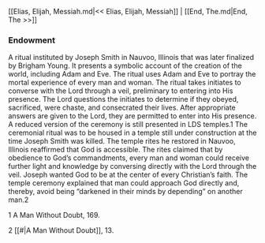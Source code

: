 [[Elias, Elijah, Messiah.md|<< Elias, Elijah, Messiah]]  |  [[End, The.md|End, The >>]]

### Endowment
A ritual instituted by Joseph Smith in Nauvoo, Illinois that was later finalized by Brigham Young. It presents a symbolic account of the creation of the world, including Adam and Eve. The ritual uses Adam and Eve to portray the mortal experience of every man and woman. The ritual takes initiates to converse with the Lord through a veil, preliminary to entering into His presence. The Lord questions the initiates to determine if they obeyed, sacrificed, were chaste, and consecrated their lives. After appropriate answers are given to the Lord, they are permitted to enter into His presence. A reduced version of the ceremony is still presented in LDS temples.1 The ceremonial ritual was to be housed in a temple still under construction at the time Joseph Smith was killed. The temple rites he restored in Nauvoo, Illinois reaffirmed that God is accessible. The rites claimed that by obedience to God’s commandments, every man and woman could receive further light and knowledge by conversing directly with the Lord through the veil. Joseph wanted God to be at the center of every Christian’s faith. The temple ceremony explained that man could approach God directly and, thereby, avoid being “darkened in their minds by depending” on another man.2



1 A Man Without Doubt, 169.


2
[[#|A Man Without Doubt]], 13.